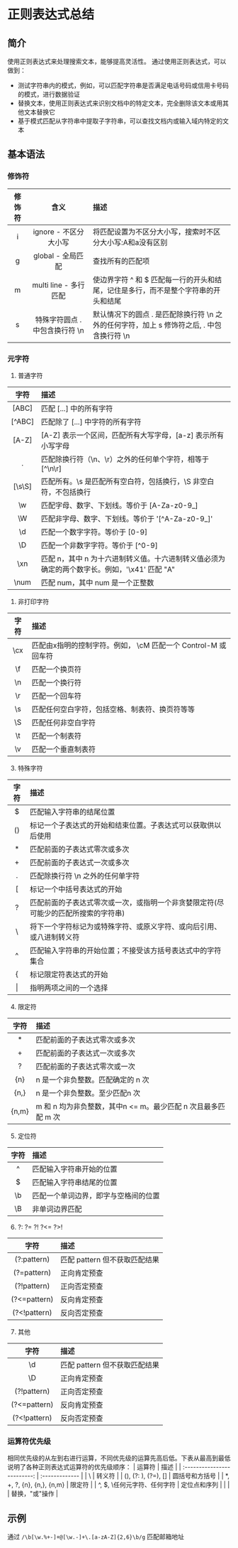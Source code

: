 # 正则表达式总结


## 简介

使用正则表达式来处理搜索文本，能够提高灵活性。
通过使用正则表达式，可以做到：
- 测试字符串内的模式，例如，可以匹配字符串是否满足电话号码或信用卡号码的模式，进行数据验证
- 替换文本，使用正则表达式来识别文档中的特定文本，完全删除该文本或用其他文本替换它
- 基于模式匹配从字符串中提取子字符串，可以查找文档内或输入域内特定的文本

## 基本语法

### 修饰符

| 修饰符 |              含义              | 描述                                                                                      |
| :----: | :----------------------------: | :---------------------------------------------------------------------------------------- |
|   i    |     ignore - 不区分大小写      | 将匹配设置为不区分大小写，搜索时不区分大小写:A和a没有区别                                 |
|   g    |       global - 全局匹配        | 查找所有的匹配项                                                                          |
|   m    |     multi line - 多行匹配      | 使边界字符 ^ 和 $ 匹配每一行的开头和结尾，记住是多行，而不是整个字符串的开头和结尾        |
|   s    | 特殊字符圆点 . 中包含换行符 \n | 默认情况下的圆点 . 是匹配除换行符 \n 之外的任何字符，加上 s 修饰符之后, . 中包含换行符 \n |

### 元字符

1. 普通字符

|  字符  | 描述                                                                                         |
| :----: | :------------------------------------------------------------------------------------------- |
| [ABC]  | 匹配 [...] 中的所有字符                                                                      |
| [^ABC] | 匹配除了 [...] 中字符的所有字符                                                              |
| [A-Z]  | [A-Z] 表示一个区间，匹配所有大写字母，[a-z] 表示所有小写字母                                 |
|   .    | 匹配除换行符（\n、\r）之外的任何单个字符，相等于 [^\n\r]                                     |
| [\s\S] | 匹配所有。\s 是匹配所有空白符，包括换行，\S 非空白符，不包括换行                             |
|   \w   | 匹配字母、数字、下划线。等价于 [A-Za-z0-9_]                                                  |
|   \W   | 匹配非字母、数字、下划线。等价于 '[^A-Za-z0-9_]'                                             |
|   \d   | 匹配一个数字字符。等价于 [0-9]                                                               |
|   \D   | 匹配一个非数字字符。等价于 [^0-9]                                                            |
|  \xn   | 匹配 n，其中 n 为十六进制转义值。十六进制转义值必须为确定的两个数字长。例如，'\x41' 匹配 "A" |
|  \num  | 匹配 num，其中 num 是一个正整数                                                              |

1. 非打印字符

| 字符  | 描述                                                          |
| :---: | :------------------------------------------------------------ |
|  \cx  | 匹配由x指明的控制字符。例如， \cM 匹配一个 Control-M 或回车符 |
|  \f   | 匹配一个换页符                                                |
|  \n   | 匹配一个换行符                                                |
|  \r   | 匹配一个回车符                                                |
|  \s   | 匹配任何空白字符，包括空格、制表符、换页符等等                |
|  \S   | 匹配任何非空白字符                                            |
|  \t   | 匹配一个制表符                                                |
|  \v   | 匹配一个垂直制表符                                            |

3. 特殊字符

| 字符  | 描述                                                                               |
| :---: | :--------------------------------------------------------------------------------- |
|   $   | 匹配输入字符串的结尾位置                                                           |
|  ()   | 标记一个子表达式的开始和结束位置。子表达式可以获取供以后使用                       |
|   *   | 匹配前面的子表达式零次或多次                                                       |
|   +   | 匹配前面的子表达式一次或多次                                                       |
|   .   | 匹配除换行符 \n 之外的任何单字符                                                   |
|   [   | 标记一个中括号表达式的开始                                                         |
|   ?   | 匹配前面的子表达式零次或一次，或指明一个非贪婪限定符(尽可能少的匹配所搜索的字符串) |
|   \   | 将下一个字符标记为或特殊字符、或原义字符、或向后引用、或八进制转义符               |
|   ^   | 匹配输入字符串的开始位置；不接受该方括号表达式中的字符集合                         |
|   {   | 标记限定符表达式的开始                                                             |
|  \|   | 指明两项之间的一个选择                                                             |

4. 限定符

| 字符  | 描述                                                          |
| :---: | :------------------------------------------------------------ |
|   *   | 匹配前面的子表达式零次或多次                                  |
|   +   | 匹配前面的子表达式一次或多次                                  |
|   ?   | 匹配前面的子表达式零次或一次                                  |
|  {n}  | n 是一个非负整数。匹配确定的 n 次                             |
| {n,}  | n 是一个非负整数。至少匹配n 次                                |
| {n,m} | m 和 n 均为非负整数，其中n <= m。最少匹配 n 次且最多匹配 m 次 |

5. 定位符

| 字符  | 描述                                 |
| :---: | :----------------------------------- |
|   ^   | 匹配输入字符串开始的位置             |
|   $   | 匹配输入字符串结尾的位置             |
|  \b   | 匹配一个单词边界，即字与空格间的位置 |
|  \B   | 非单词边界匹配                       |

6. ?: ?= ?! ?<= ?>!

|     字符     | 描述                          |
| :----------: | :---------------------------- |
| (?:pattern)  | 匹配 pattern 但不获取匹配结果 |
| (?=pattern)  | 正向肯定预查                  |
| (?!pattern)  | 正向否定预查                  |
| (?<=pattern) | 反向肯定预查                  |
| (?<!pattern) | 反向否定预查                  |

7. 其他

|     字符     | 描述                          |
| :----------: | :---------------------------- |
|      \d      | 匹配 pattern 但不获取匹配结果 |
|      \D      | 正向肯定预查                  |
| (?!pattern)  | 正向否定预查                  |
| (?<=pattern) | 反向肯定预查                  |
| (?<!pattern) | 反向否定预查                  |

### 运算符优先级

相同优先级的从左到右进行运算，不同优先级的运算先高后低。下表从最高到最低说明了各种正则表达式运算符的优先级顺序：
|           运算符            | 描述           |
| :-------------------------: | :------------- |
|              \              | 转义符         |
|     (), (?: ), (?=), []     | 圆括号和方括号 |
|  *, +, ?, {n}, {n,}, {n,m}  | 限定符         |
| ^, $, \任何元字符、任何字符 | 定位点和序列   |
|             \|              | 替换，"或"操作 |

## 示例

通过 `/\b[\w.%+-]+@[\w.-]+\.[a-zA-Z]{2,6}\b/g` 匹配邮箱地址


